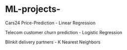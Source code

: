 # ML-projects-
Cars24 Price-Prediction - Linear Regression                  

Telecom customer churn prediction - Logistic Regression            

Blinkit delivery partners - K Nearest Neighbors
